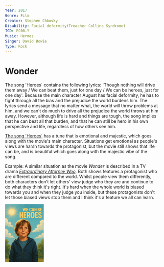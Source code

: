 ```yaml
---
Year: 2017
Genre: Film
Creator: Stephen Chbosky
Disability: Facial deformity(Treacher Collins Syndrome)
ICD: FC00.Y
Music: Heroes
Singer: David Bowie
Type: Rock
---
```


# Wonder

The song 'Heroes' contains the following lyrics: 'Though nothing will drive them away / We can beat them, just for one day / We can be heroes, just for one day'. Because the main character August has facial deformity, he has to fight through all the bias and the prejudice the world burdens him. The lyrics send a message that no matter what, the world will throw problems at him, and we can't do much to drive all the prejudice the world throws at him away. However, although life is hard and things are tough, the song implies that he can beat all that burden, and that he can still be hero in his own perspective and life, regardless of how others see him.

[The song 'Heroes'](https://www.youtube.com/watch?v=lXgkuM2NhYI) has a tune that is emotional and majestic, which goes along with the movie's main character. Situations get emotional as people's views are harsh towards the protagonist, but the movie still shows that life can be, and is beautiful which goes along with the majestic vibe of the song.

Example: A similar situation as the movie *Wonder* is described in a TV drama [*Extraordinary Attorney Woo*](kim_dawon.md). Both shows features a protagonist who are different compared to the world. Whilst people view them differently, both characters don't let others' view judge who they are and continue to do what they think it's right. It's hard when the whole world is biased towards you and when they judge you inside, but these protagonists don't let those biased views stop them and I think it's a feature we all can learn.

<img src="./chung_jayhoon_img.png" alt="" style="width:25%;" />
